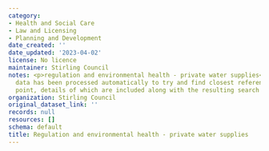 ```yaml
---
category:
- Health and Social Care
- Law and Licensing
- Planning and Development
date_created: ''
date_updated: '2023-04-02'
license: No licence
maintainer: Stirling Council
notes: <p>regulation and environmental health - private water supplies<div><br /></div><div>The
  data has been processed automatically to try and find closest referenced address
  point, details of which are included along with the resulting search distance.</div></p>
organization: Stirling Council
original_dataset_link: ''
records: null
resources: []
schema: default
title: Regulation and environmental health - private water supplies
---
```

